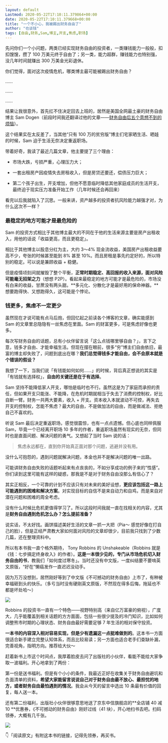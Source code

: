 ```yaml
---
layout: default
Lastmod: 2020-05-22T17:10:11.379864+00:00
date: 2020-05-22T17:10:11.379668+00:00
title: "一个不小心，我被踢出财务自由了"
author: "也谈钱"
tags: [自由,财务,Sam,博主,开支,焦虑,职场]
---
```


先问你们一个小问题，两类已经实现财务自由的投资者，一类赚钱能力一般般，扣扣馊馊，攒了 100 万美元终于自由了；另一类，能力超群，赚钱能力也特别强，没几年时间就赚出 300 万美金光彩退休。

你们觉得，面对这次疫情危机，哪类博主最可能被踢出财务自由？

……

……

……

结果让我很意外，首先扛不住决定回去上班的，居然是美国全网最土豪的财务自由博主 Sam Dogen（前段时间我还翻译过他的文章——[财务自由后五个意想不到的烦恼](https://mp.weixin.qq.com/s?__biz=MzUzNjE3NzQ3Nw==&mid=2247486237&idx=1&sn=36e795b454a821eb65f507a6fb604a9c&scene=21#wechat_redirect)）。

这个结果实在太反差了，当其他“只有 100 万的贫穷版”博主们宅家晒生活、晒娃的时候，Sam 迫于生活无奈决定重返职场。

带着好奇，我读了最近几篇文章，他主要提了三个理由：

*   市场大跌，亏损严重，心理压力大；
    
*   一套出租房产因疫情失去房租收入，但是房贷还要还，偿债压力巨大；
    
*   第二个孩子出生，开支增加，但他不愿意临时降低其他家庭成员的生活开支，最终迫于现实压力准备开始工作（几年时候还会再回来）
    

看完以后我就陷入了沉思。一般来讲，资产越多的投资者抗风险能力越强才对，为什么这次不一样？

### 最稳定的地方可能才是最危险的

Sam 的投资方式相比于其他博主最大的不同在于他的生活来源主要是房产出租收入，用他的话说「收益更高，而且更稳定」。

相比于其他博主以股息分红为主，大约 3～4% 现金流收益，美国房产出租收益要高不少，夸张的时候甚至能到 8% 甚至 10%。而且房租是事先约定好的，所以特别的稳定。可以说是兼顾收益 + 稳健。

但是疫情顷刻间就摧毁了整个平衡，**正常时期稳定、高回报的收入来源，面对风险可能毫无招架之力**（想想 P2P）。看起来最稳定的地方可能才是最危险的，市场没有白来的收益，甘蔗没有两头甜。**多元化、分散化才是最好用的保命神器。**想要跑得快、又想跑得久，这可能是个悖论。

### 钱更多，焦虑不一定更少

虽然现在才说可能有点马后炮，但回忆起之前读各个博客的文章，确实能感到 Sam 的文章里总隐隐有一丝焦虑在里面。Sam 的财富更多，可是焦虑好像也更多。

每次写财务自由的话题，总有小伙伴留言说「这么点钱哪里够自由？」，言下之意，钱多才自由、才能幸福生活。但现在摆在眼前，很多“穷”博主们自由依旧，最富的博主却失败了，问题到底出在哪？**我们总觉得钱多才能自由，会不会原本就是个错误的假设？**

我想了一下，当我们说「有钱能如何如何……」的时候，背后真正想说的其实是「有钱就有选择权」，**自由的关键还是在于有选择**。

Sam 坚持不能降低家人开支，哪怕是临时也不行。虽然这是为了家庭而承担的责任，但如果开支只能涨、不能降，在危机时期就相当于失去了消费的控制权，好比自断一臂。财务一共两大要素，收入 + 开支。资本收入本就波动不可控，再失去开支的控制权，怎能不焦虑？最大的自由，不是做加法的自由，而是做减法、拒绝自己不喜欢的。

听说 Sam 最后决定重返职场，感觉很震惊，也有一点点遗憾。但心底也同样佩服 Sam，毕竟一个已经离开职场 10 多年的作者，重返职场虽然有现实的无奈，但同时也是直面问题、解决问题的勇气。又想起了当时 Sam 说的话：

> 焦虑永远都在，直到你开始真正面对那个问题，逃避并没有用。

没什么可抱怨的，遇到问题就解决问题，本金也并不是解决问题的唯一出路。

可能讲财务自由失败的话题听起来有点丧丧的，不如分享成功的例子来的“性感”。你们读到这里可能有这样的疑惑，那我是不是对于财务自由没那么有信心了？

其实正相反，一个可靠的计划不应该只有对未来的美好设想，**更应该包括这一路上可能遇到的困难和解决方案**。对实现目标的自信不是来自动力和自鸡，而是来自对潜在问题和困难的周全考虑。

没有什么时候比危机更值得学习了。所以这段时间我就一直在找相关的内容，尤其是**财务自由遇到危机怎么办？怎么提前准备？**

说实话，不太好找。画饼描述美好生活的文章一抓一大把（Pia～ 感觉好像在打自己的脸），但是正经严肃教大家如何面对风险的文章却很少，目前我只找到了少数几篇，还在整理资料中。

所以有本书我一直个格外期待， Tony Robbins 的 Unshakeable（Robbins 就是《钱：七步搞定终身收入》的作者）。**这是一本很少见的，专门从市场危机切入财务自由的书**，教我们「如何度过寒冬」。当时还没有中文版，一度纠结要不要啃英文原版，“好在”懒癌发作一直迟迟没动手。

因为万万没想到，居然刚好等到了中文版《不可撼动的财务自由》上市了，有种被幸福砸到头的快乐。（多亏当时没有硬刚英文原版，不然现在得多后悔，拖延也不都是坏处哈～）

![](https://images.weserv.nl/?url=https%3A//mmbiz.qpic.cn/mmbiz_png/xd1hVMKQsAEX8kaYzVFLhRkXR3lF6CSg3exkdLHFzgSFA2LB7nNKUSCc0HMgoDtmHv3Y18flcD6e1nmzOOEPfQ/640%3Fwx_fmt%3Dpng)

Robbins 的投资书一直有一个特色——视野特别高（来自亿万富豪的俯视），广度大，几乎能覆盖到相关话题的方方面面，包括一些很少提及的冷门知识，比如如何调整熊市时期的心理状态、财务自由最好需要足够 7 年生活的相对保守投资。

**一本书的内容深入相对容易实现，但是少有遗漏这一点挺难做到的**。这本书一方面很适合新手建立完整认知体系，而且比较易读；另一方面也适合老手们查缺补漏，完善视角，指明方向。推荐给大伙～

赶着新书上市这个时间点，我厚着脸皮去问了出版社的小伙伴，看能不能给大家争取一波福利。开心地拿到了两份：

第一份是送书福利。但是有个小小的条件，我最近正好在收集关于财务自由避坑和负面清单的资料，**希望大家能留言说说自己对于财务自由最不放心、最担忧的地方，或者财务自由最怕遇到的情况**。我会从今天的留言中选出 10 条最有价值的回复，每人送一本。

还有第二份福利，出版社小伙伴很够意思地送了京东中信旗舰店的**全店铺 40 减 10 **优惠券，《不可撼动的财务自由》刚好过线（41 块），开心地扫书去吧。扫码领券，大概有几千张。

![](https://images.weserv.nl/?url=https%3A//mmbiz.qpic.cn/mmbiz_png/xd1hVMKQsAEX8kaYzVFLhRkXR3lF6CSgV6Uibp33aiaN3Vy3Ihq7WTeiaeth9Bib0nQa8Piav91ZAJnP62BzP1rxHzQ/640%3Fwx_fmt%3Dpng)

👇「阅读原文」有附这本书的链接，记得先领券，再买书。

